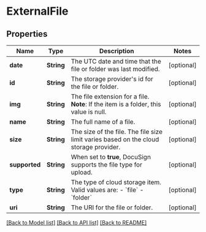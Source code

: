 # ExternalFile

## Properties
Name | Type | Description | Notes
------------ | ------------- | ------------- | -------------
**date** | **String** | The UTC date and time that the file or folder was last modified. | [optional] 
**id** | **String** | The storage provider&#39;s id for the file or folder. | [optional] 
**img** | **String** | The file extension for a file.  **Note**: If the item is a folder, this value is null. | [optional] 
**name** | **String** | The full name of a file. | [optional] 
**size** | **String** | The size of the file. The file size limit varies based on the cloud storage provider. | [optional] 
**supported** | **String** | When set to **true**, DocuSign supports the file type for upload. | [optional] 
**type** | **String** | The type of cloud storage item. Valid values are:  - &#x60;file&#x60; - &#x60;folder&#x60; | [optional] 
**uri** | **String** | The URI for the file or folder. | [optional] 

[[Back to Model list]](../README.md#documentation-for-models) [[Back to API list]](../README.md#documentation-for-api-endpoints) [[Back to README]](../README.md)


